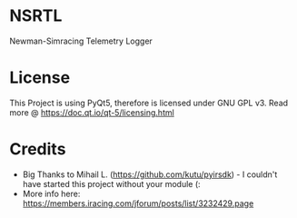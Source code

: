 # NSRTL
Newman-Simracing Telemetry Logger

# License
This Project is using PyQt5, therefore is licensed under GNU GPL v3. Read more @ https://doc.qt.io/qt-5/licensing.html

# Credits
* Big Thanks to Mihail L. (https://github.com/kutu/pyirsdk) - I couldn't have started this project without your module (:
* More info here: https://members.iracing.com/jforum/posts/list/3232429.page
